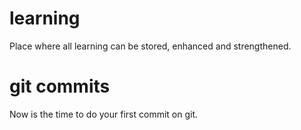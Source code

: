 # learning
Place where all learning can be stored, enhanced and strengthened.
# git commits
Now is the time to do your first commit on git.
